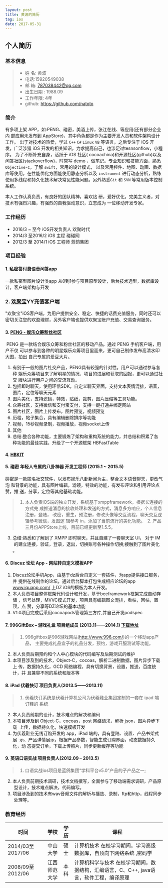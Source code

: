 ```yaml
---
layout: post
title: 黄波的简历
tag: ios
date: 2017-05-31 
---
```

## 个人简历
 ### 基本信息 >* 姓 名: 黄波 
>* 电话:15920549038
>* 邮 箱: 787038442@qq.com
>* 出生日期 : 1988.09
>* 工作年限: 4年
>* github: https://github.com/natoto ### 简介      有多项上架 APP，如:PENG、碰密，美酒上传，张江在线、等应用(还有部分企业内 部应用未发布到 AppStore)，其中角色都是作为主要开发人员和软件架构设计工作。 
   出于对技术的热爱，学过 `C++` `C#` `Linux` `VB` 等语言，之后专注于 iOS 开发，广泛涉猎 iOS 开发的相关知识，力求提高自己，也涉足过tesnsonflow，小程序。
   为了不断补充自身，活跃于 iOS 社区( cocoachina)和开源社区(github)以及问答社区(stackoverflow)，时常写 demo ，做笔记。专业知识和技能方面，熟悉 `Objective-C`，了解 `swift`，常用的设计模式， 以及常用控件、地图、动画、数据库等使用，在性能优化方面能使用静态分析以及 `instrument` 进行动态分析，熟练使用多线程和持久化技术解决常见性能问题。另外熟悉`Git` 和 `SVN` 等常用版本控制系统。
    
   本人工作认真负责，有良好的团队精神，喜欢钻 研，爱好优化，完美主义者，对技术有强烈兴趣，有强烈的自我驱动意识，立志成为 一位移动开发专家。 ### 工作经历 
* 2016/3 ~ 至今   iOS开发负责人 欢聚时代* 2014/3 至2016/2 iOS 主程 碰碰网  * 2012/3 至 2014/1 iOS 工程师 蓝鸽集团 
 
### 项目经验
 

#### 1. [私密答](http://t.cn/Ra89qox)付费语音问答app
 一款私密型图片设计类app
从0到1参与项目原型设计，后台技术选型，数据库设计，客户端架构与开发

### 2. [欢聚宝](https://itunes.apple.com/cn/app/id1056529257?mt=8)YY充值客户端

"欢聚宝"iOS客户端，为用户提供安全、稳定、快捷的话费充值服务，同时还可以密切关注您的欢盈理财，另外客户端也提供欢聚宝账户充值、交易查询服务。

#### 3. [PENG - 娱乐众筹粉丝社区](https://itunes.apple.com/us/app/peng-zui-dong-ni-zhui-xing/id1018173618?l=zh&ls=1&mt=8)
 PENG 是一款结合娱乐众筹和粉丝社区的移动产品。通过 PENG 手机客户端，用户不仅 可以参与到各种的明星娱乐众筹项目里面来，更可自己制作发布高清水印大图，拍出 自己专属的爱豆大片。
> 1. 有别于一般的图片社交产品，PENG具有较强的针对性。用户可以通过参与各种 娱乐众筹项目来了解明星的情况、项目的进展和获取的回报，更可以通过社交 版块进行用户之间的交流互动。  2.	包括即时聊天，使用环信SDK，自定义聊天界面，支持文本表情混排，语音， 图片，定位等聊天元素 3.	图片美化，支持滤镜，特效，贴纸，裁剪，图片压缩等工具功能。 4.	众筹社区，支持微信和支付宝支付，支持一键打通并绑定网站 5.	图片社区，图片上传发布，图片预览，视频预览 6.	历程，帖子集合，具有编辑删除排序等功能 7.	视频，15秒视频录制，视频播放，视频socket上传  8.	其他  9.	总结:整合各种功能，主要锻炼了架构和重构系统的能力，并总结和积累了各  种功能的最佳实践，升级了一个开源框架 HBFastTable  #### 4. [HBKIT](https://github.com/Natoto/HBFastTableViewCotroller) #### 5.  碰密 年轻人专属的八卦神器 开发工程师 (2015.1 ~ 2015.5) 碰密是一款匿名社交软件，以发布娱乐八卦新闻为主，整合文本语音聊天，更改气泡 和背景的功能，具有图片编辑，滤镜，特效的功能，有发布评论和引用评论点赞，推 送，分享，定位等其他基础功能。 >1.	本人负责iOS端的独立开发，系统基于xmppframework，根据长连接的方式完 成推送消息的接收处理和发送的方式，消息多方响应，个人信息注册，登陆， 改密，重生，预注册，修改头像等交互流程，聊天交互逻辑参考微信，发图逻 辑参考 in，添加了当前流行的美化功能。  2.	产品三月份APPStore上线，目前已经更新至1.5.5。 3.	总结:熟悉和了解到了 XMPP 即时聊天，并且自建了一套聊天室 UI， 对于 IM  的建立连接，验证，登录，退出，切换账号各种操作切换;接触到了图片美化 。  
#### 6. Discuz 论坛 App - 网站转自定义模板APP
>1.	Discuz论坛手机App，由基于dz后台自定义一套插件，为app提供接口服务，并 提供在线制作的论坛，通过后台脚本打包生成相应论坛的app www.iquapp.com/ 上DZ iOS的模板为本人开发。 2.	本人负责项目整体框架代码设计和开发，基于beeframework框架完成自动存储 ，信号处理，MVVC模式开发，项目具有编辑图文混排，看帖，回帖，置顶，点 赞，分享等DZ论坛的基本功能 3.	V1.0项目完成后采用cocoapods管理第三方库,并自己开发podspec  

#### 7. 996GiftBox – 游戏礼盒 项目组成员 (2013.11——2014.1) [下载地址](http://www.996.com/box/ )

> 1. 996giftbox是996游戏网站(http://www.996.com/)的一个移动app产品， 主要完成礼品盒子的礼品分发，预约，游戏开服测试等功能。 2. 本人负责后期预约和个人中心模块的代码编写及后期测试的维护 3. 本项目涉及到的技术，Object-C，cocoas，解析二进制数据，图片异步下载上 传，数据持久化，GCD 网络编程，具有切换背景，设置，推送，百度统计，并 且兼容不同的系统和版本等  #### 8. iPad 伏羲快订 项目负责人(2013.5——2013.11) >1.	伏羲快订系统是伏羲计算机公司为伏羲鞋业集团定制的一套在 ipad 端订鞋的 系统  2.	本人负责前期的设计，技术难点的解决和编码  3.	本项目涉及到 Object-C，cocoas，post 网络请求，解析 json，图片异步下载  上传，数据持久化，快速模板开发  4.	为伏羲鞋业无线订购开发的 app，iPad 端的，具有登陆、设置、产品书架式展  示、产品详情展示，根据产品参数，智能生成订购界面，动态数据持久化，动 态提交订单，下载上传照片，同步更新缓存等功能  

#### 9. 英语口语实战 项目负责人(2012.09 – 2013.5) >1.	口语实战ios项目是蓝鸽集团“学科平台v5.0”产品的子产品之一;  2.	本人负责前期技术调研，技术文档撰写，全面参与了移动端需求调研，产品原  型设计，技术难点解决，代码编写。  3.	项目涉及到的技术有wav音频文件的解析与播放、录制，ftp和http，线程同步  处理等。  
### 教育经历 

| 时间        | 学校   |  学历  | 课程 |
| --------   | -------:  | :----:  | ---|
| 2014/03至2017/06     |中山大学  |   硕士     | 计算机技术 在校学习期间，学习高级数据库，自顶向下网络系统 ,密码学  |
| 2008/09至2012/06        |   江西师范大学   |  本科   |  计算机科学与技术 在校学习期间，数据结构，汇编语言，C、C++, java语言，软件工程，编译原理 |   
  